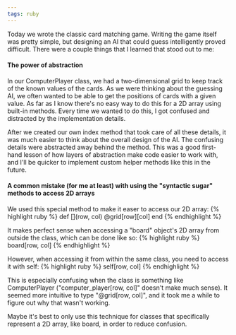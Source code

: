 ```yaml
---
tags: ruby
---
```


Today we wrote the classic card matching game. Writing the game itself was pretty simple, but designing an AI that could guess intelligently proved difficult. There were a couple things that I learned that stood out to me:

#### The power of abstraction
In our ComputerPlayer class, we had a two-dimensional grid to keep track of the known values of the cards. As we were thinking about the guessing AI, we often wanted to be able to get the positions of cards with a given value. As far as I know there's no easy way to do this for a 2D array using built-in methods. Every time we wanted to do this, I got confused and distracted by the implementation details.

After we created our own index method that took care of all these details, it was much easier to think about the overall design of the AI. The confusing details were abstracted away behind the method. This was a good first-hand lesson of how layers of abstraction make code easier to work with, and I'll be quicker to implement custom helper methods like this in the future.

#### A common mistake (for me at least) with using the "syntactic sugar" methods to access 2D arrays
We used this special method to make it easer to access our 2D array:
{% highlight ruby %}
def [](row, col)
  @grid[row][col]
end
{% endhighlight %}

It makes perfect sense when accessing a "board" object's 2D array from outside the class, which can be done like so:
{% highlight ruby %}
board[row, col]
{% endhighlight %}
    
However, when accessing it from within the same class, you need to access it with self:
{% highlight ruby %}
self[row, col]
{% endhighlight %}
    
This is especially confusing when the class is something like ComputerPlayer ("computer_player[row, col]" doesn't make much sense). It seemed more intuitive to type "@grid[row, col]", and it took me a while to figure out why that wasn't working. 

Maybe it's best to only use this technique for classes that specifically represent a 2D array, like board, in order to reduce confusion.